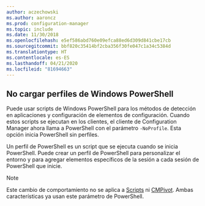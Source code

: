 ```yaml
---
author: aczechowski
ms.author: aaroncz
ms.prod: configuration-manager
ms.topic: include
ms.date: 11/30/2018
ms.openlocfilehash: e5ef586abd760e09efca88ed6d309d841cbe17cb
ms.sourcegitcommit: bbf820c35414bf2cba356f30fe047c1a34c5384d
ms.translationtype: HT
ms.contentlocale: es-ES
ms.lasthandoff: 04/21/2020
ms.locfileid: "81694663"
---
```

## <a name="dont-load-windows-powershell-profiles"></a><a name="bkmk_noprofile"></a> No cargar perfiles de Windows PowerShell
<!--1359239-->
Puede usar scripts de Windows PowerShell para los métodos de detección en aplicaciones y configuración de elementos de configuración. Cuando estos scripts se ejecutan en los clientes, el cliente de Configuration Manager ahora llama a PowerShell con el parámetro `-NoProfile`. Esta opción inicia PowerShell sin perfiles. 

Un perfil de PowerShell es un script que se ejecuta cuando se inicia PowerShell. Puede crear un perfil de PowerShell para personalizar el entorno y para agregar elementos específicos de la sesión a cada sesión de PowerShell que inicie. 

> [!Note]  
> Este cambio de comportamiento no se aplica a [Scripts](../../../../apps/deploy-use/create-deploy-scripts.md) ni [CMPivot](../../../servers/manage/cmpivot.md). Ambas características ya usan este parámetro de PowerShell.   

